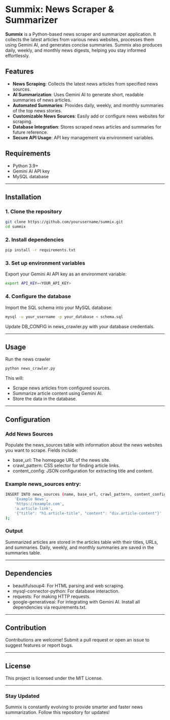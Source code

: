 # Summix: News Scraper & Summarizer

**Summix** is a Python-based news scraper and summarizer application. It collects the latest articles from various news websites, processes them using Gemini AI, and generates concise summaries. Summix also produces daily, weekly, and monthly news digests, helping you stay informed effortlessly.  


## Features

- **News Scraping**: Collects the latest news articles from specified news sources.
- **AI Summarization**: Uses Gemini AI to generate short, readable summaries of news articles.
- **Automated Summaries**: Provides daily, weekly, and monthly summaries of the top news stories.
- **Customizable News Sources**: Easily add or configure news websites for scraping.
- **Database Integration**: Stores scraped news articles and summaries for future reference.
- **Secure API Usage**: API key management via environment variables.  


## Requirements  
- Python 3.9+  
- Gemini AI API key  
- MySQL database  

---

## Installation  

### 1. Clone the repository  
```bash  
git clone https://github.com/yourusername/summix.git  
cd summix  
```

### 2. Install dependencies
```bash
pip install -r requirements.txt
```

### 3. Set up environment variables
Export your Gemini AI API key as an environment variable:
```bash
export API_KEY=<YOUR_API_KEY>
```

### 4. Configure the database
Import the SQL schema into your MySQL database:
```bash
mysql -u your_username -p your_database < schema.sql
```
Update DB_CONFIG in news_crawler.py with your database credentials.

---

## Usage
Run the news crawler
```bash
python news_crawler.py  
```

This will:
- Scrape news articles from configured sources.
- Summarize article content using Gemini AI.
- Store the data in the database.

---

## Configuration

### Add News Sources
Populate the news_sources table with information about the news websites you want to scrape. Fields include:
- base_url: The homepage URL of the news site.
- crawl_pattern: CSS selector for finding article links.
- content_config: JSON configuration for extracting title and content.

### Example news_sources entry:
```bash
INSERT INTO news_sources (name, base_url, crawl_pattern, content_config) VALUES (  
    'Example News',  
    'https://example.com',  
    'a.article-link',  
    '{"title": "h1.article-title", "content": "div.article-content"}'  
);
```

### Output
Summarized articles are stored in the articles table with their titles, URLs, and summaries. Daily, weekly, and monthly summaries are saved in the summaries table.

---

## Dependencies
- beautifulsoup4: For HTML parsing and web scraping.
- mysql-connector-python: For database interaction.
- requests: For making HTTP requests.
- google-generativeai: For integrating with Gemini AI.
Install all dependencies via requirements.txt.

---

## Contribution
Contributions are welcome! Submit a pull request or open an issue to suggest features or report bugs.

---

## License
This project is licensed under the MIT License.

---

### Stay Updated
Summix is constantly evolving to provide smarter and faster news summarization. Follow this repository for updates!
